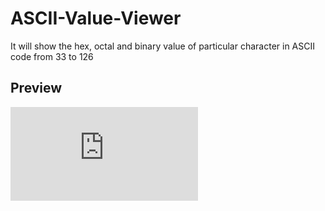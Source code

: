 # ASCII-Value-Viewer
It will show the hex, octal and binary value of particular character in ASCII code from 33 to 126 

## Preview
![ascii-img](https://jvnaveenbabu.github.io/ASCII-Value-Viewer/index.html)
